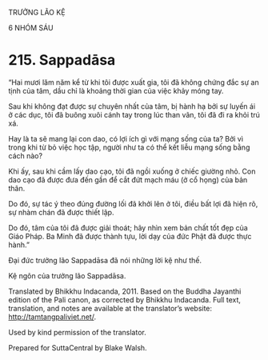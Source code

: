 TRƯỞNG LÃO KỆ

6 NHÓM SÁU

# 215\. Sappadāsa

“Hai mươi lăm năm kể từ khi tôi được xuất gia, tôi đã không chứng đắc sự an tịnh của tâm, dầu chỉ là khoảng thời gian của việc khảy móng tay.

Sau khi không đạt được sự chuyên nhất của tâm, bị hành hạ bởi sự luyến ái ở các dục, tôi đã buông xuôi cánh tay trong lúc than vãn, tôi đã đi ra khỏi trú xá.

Hay là ta sẽ mang lại con dao, có lợi ích gì với mạng sống của ta? Bởi vì trong khi từ bỏ việc học tập, người như ta có thể kết liễu mạng sống bằng cách nào?

Khi ấy, sau khi cầm lấy dao cạo, tôi đã ngồi xuống ở chiếc giường nhỏ. Con dao cạo đã được đưa đến gần để cắt đứt mạch máu (ở cổ họng) của bản thân.

Do đó, sự tác ý theo đúng đường lối đã khởi lên ở tôi, điều bất lợi đã hiện rõ, sự nhàm chán đã được thiết lập.

Do đó, tâm của tôi đã được giải thoát; hãy nhìn xem bản chất tốt đẹp của Giáo Pháp. Ba Minh đã được thành tựu, lời dạy của đức Phật đã được thực hành.”

Đại đức trưởng lão Sappadāsa đã nói những lời kệ như thế.

Kệ ngôn của trưởng lão Sappadāsa.

Translated by Bhikkhu Indacanda, 2011. Based on the Buddha Jayanthi edition of the Pali canon, as corrected by Bhikkhu Indacanda. Full text, translation, and notes are available at the translator’s website: http://tamtangpaliviet.net/.

Used by kind permission of the translator.

Prepared for SuttaCentral by Blake Walsh.